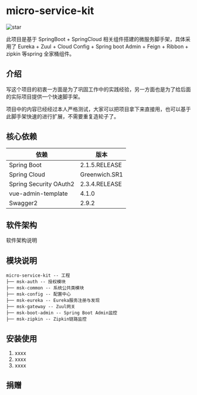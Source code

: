# micro-service-kit

![star](https://github.com/fishdemon/micro-service-kit "star")

此项目是基于 SpringBoot + SpringCloud 相关组件搭建的微服务脚手架，具体采用了 Eureka + Zuul + Cloud Config + Spring boot Admin + Feign + Ribbon + zipkin 等spring 全家桶组件。

## 介绍

写这个项目的初衷一方面是为了巩固工作中的实践经验，另一方面也是为了给后面的实际项目提供一个快速脚手架。

项目中的内容已经经过本人严格测试，大家可以把项目拿下来直接用，也可以基于此脚手架快速的进行扩展，不需要重复造轮子了。

## 核心依赖

| 依赖 | 版本 |
| --- | --- |
| Spring Boot | 2.1.5.RELEASE |
| Spring Cloud | Greenwich.SR1 |
| Spring Security OAuth2 | 2.3.4.RELEASE |
| vue-admin-template | 4.1.0 |
| Swagger2 | 2.9.2 |

## 软件架构

软件架构说明


## 模块说明

```
micro-service-kit -- 工程
├── msk-auth -- 授权模块 
├── msk-common -- 系统公共类模块
├── msk-config -- 配置中心
├── msk-eureka -- Eureka服务注册与发现 
├── msk-gateway -- Zuul网关 
├── msk-boot-admin -- Spring Boot Admin监控 
├── msk-zipkin -- Zipkin链路监控

```

## 安装使用

1.  xxxx
2.  xxxx
3.  xxxx


## 捐赠
